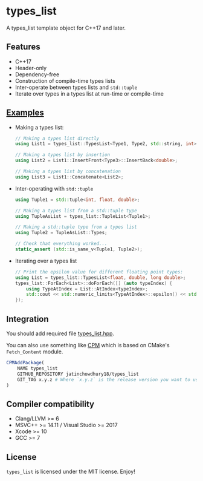 # types_list

A types_list template object for C++17 and later.

## Features

* C++17
* Header-only
* Dependency-free
* Construction of compile-time types lists
* Inter-operate between types lists and `std::tuple`
* Iterate over types in a types list at run-time or compile-time

## [Examples](example/example.cpp)

- Making a types list:
  ```cpp
  // Making a types list directly
  using List1 = types_list::TypesList<Type1, Type2, std::string, int>;

  // Making a types list by insertion
  using List2 = List1::InsertFront<Type3>::InsertBack<double>;

  // Making a types list by concatenation
  using List3 = List1::Concatenate<List2>;
  ```

- Inter-operating with `std::tuple`
  ```cpp
  using Tuple1 = std::tuple<int, float, double>;

  // Making a types list from a std::tuple type
  using TupleAsList = types_list::TupleList<Tuple1>;

  // Making a std::tuple type from a types list
  using Tuple2 = TupleAsList::Types;

  // Check that everything worked...
  static_assert (std::is_same_v<Tuple1, Tuple2>);
  ```

- Iterating over a types list
  ```cpp
  // Print the epsilon value for different floating point types:
  using List = types_list::TypesList<float, double, long double>;
  types_list::ForEach<List>::doForEach([] (auto typeIndex) {
      using TypeAtIndex = List::AtIndex<typeIndex>;
      std::cout << std::numeric_limits<TypeAtIndex>::epsilon() << std::endl;
  });
  ```

## Integration

You should add required file [types_list.hpp](include/types_list/types_list.hpp).

You can also use something like [CPM](https://github.com/TheLartians/CPM) which is based on CMake's `Fetch_Content` module.

```cmake
CPMAddPackage(
    NAME types_list
    GITHUB_REPOSITORY jatinchowdhury18/types_list
    GIT_TAG x.y.z # Where `x.y.z` is the release version you want to use.
)
```

## Compiler compatibility

* Clang/LLVM >= 6
* MSVC++ >= 14.11 / Visual Studio >= 2017
* Xcode >= 10
* GCC >= 7

## License

`types_list` is licensed under the MIT license. Enjoy!


